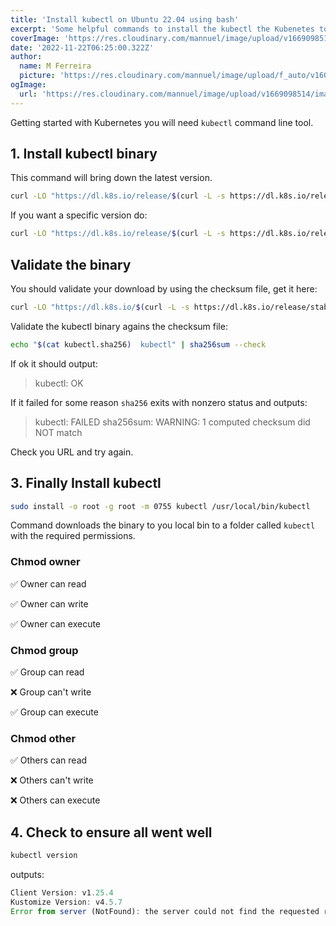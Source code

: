 ```yaml
---
title: 'Install kubectl on Ubuntu 22.04 using bash'
excerpt: 'Some helpful commands to install the kubectl the Kubenetes tool to help you manager your Kubernetes cluster.'
coverImage: 'https://res.cloudinary.com/mannuel/image/upload/v1669098514/images/kubernetes-cover.png'
date: '2022-11-22T06:25:00.322Z'
author:
  name: M Ferreira
  picture: 'https://res.cloudinary.com/mannuel/image/upload/f_auto/v1604067445/images/mee.jpg'
ogImage:
  url: 'https://res.cloudinary.com/mannuel/image/upload/v1669098514/images/kubernetes-cover.png'
---
```


Getting started with Kubernetes you will need `kubectl` command line tool.

## 1. Install kubectl binary

This command will bring down the latest version.

```bash
curl -LO "https://dl.k8s.io/release/$(curl -L -s https://dl.k8s.io/release/stable.txt)/bin/linux/amd64/kubectl"
```

If you want a specific version do:

```bash
curl -LO "https://dl.k8s.io/release/$(curl -L -s https://dl.k8s.io/release/stable.txt)/bin/linux/amd64/kubectl"
```

## Validate the binary

You should validate your download by using the checksum file, get it here:

```bash
curl -LO "https://dl.k8s.io/$(curl -L -s https://dl.k8s.io/release/stable.txt)/bin/linux/amd64/kubectl.sha256"
```

Validate the kubectl binary agains the checksum file:

```bash
echo "$(cat kubectl.sha256)  kubectl" | sha256sum --check
```

If ok it should output:

> kubectl: OK

If it failed for some reason `sha256` exits with nonzero status and outputs:

> kubectl: FAILED sha256sum: WARNING: 1 computed checksum did NOT match

Check you URL and try again.

## 3. Finally Install kubectl

```bash
sudo install -o root -g root -m 0755 kubectl /usr/local/bin/kubectl
```

Command downloads the binary to you local bin to a folder called `kubectl` with the required permissions.

### Chmod owner

✅ Owner can read

✅ Owner can write

✅ Owner can execute

### Chmod group

✅ Group can read

❌ Group can't write

✅ Group can execute

### Chmod other

✅ Others can read

❌ Others can't write

❌ Others can execute

## 4. Check to ensure all went well

```bash
kubectl version
```

outputs:

```js
Client Version: v1.25.4
Kustomize Version: v4.5.7
Error from server (NotFound): the server could not find the requested resource
```
